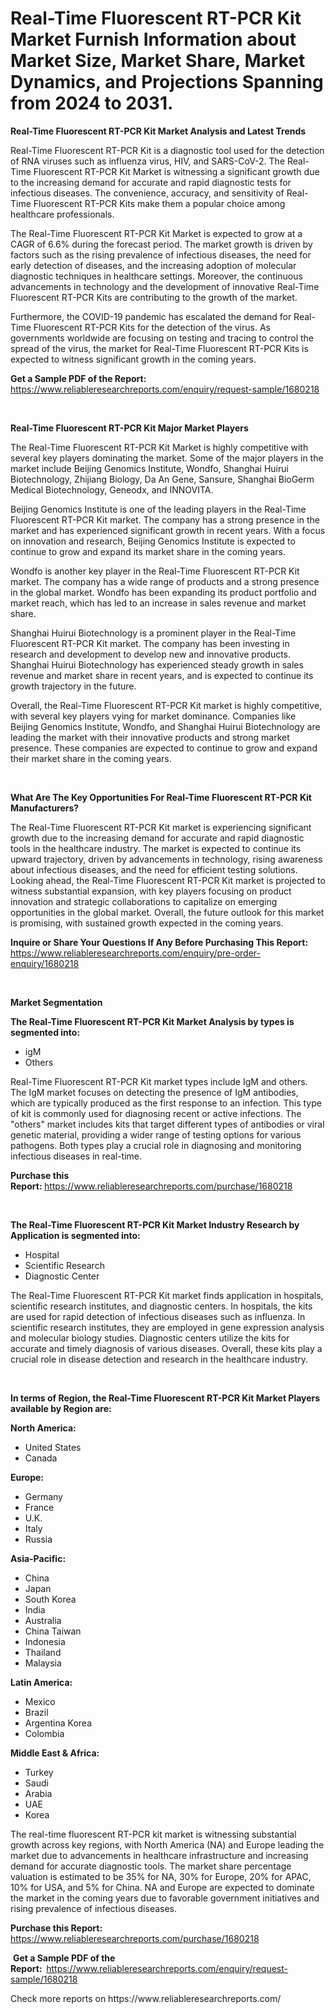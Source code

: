 <p><h1>Real-Time Fluorescent RT-PCR Kit Market Furnish Information about Market Size, Market Share, Market Dynamics, and Projections Spanning from 2024 to 2031.</h1></p><p><strong>Real-Time Fluorescent RT-PCR Kit Market Analysis and Latest Trends</strong></p>
<p><p>Real-Time Fluorescent RT-PCR Kit is a diagnostic tool used for the detection of RNA viruses such as influenza virus, HIV, and SARS-CoV-2. The Real-Time Fluorescent RT-PCR Kit Market is witnessing a significant growth due to the increasing demand for accurate and rapid diagnostic tests for infectious diseases. The convenience, accuracy, and sensitivity of Real-Time Fluorescent RT-PCR Kits make them a popular choice among healthcare professionals.</p><p>The Real-Time Fluorescent RT-PCR Kit Market is expected to grow at a CAGR of 6.6% during the forecast period. The market growth is driven by factors such as the rising prevalence of infectious diseases, the need for early detection of diseases, and the increasing adoption of molecular diagnostic techniques in healthcare settings. Moreover, the continuous advancements in technology and the development of innovative Real-Time Fluorescent RT-PCR Kits are contributing to the growth of the market.</p><p>Furthermore, the COVID-19 pandemic has escalated the demand for Real-Time Fluorescent RT-PCR Kits for the detection of the virus. As governments worldwide are focusing on testing and tracing to control the spread of the virus, the market for Real-Time Fluorescent RT-PCR Kits is expected to witness significant growth in the coming years.</p></p>
<p><strong>Get a Sample PDF of the Report:&nbsp;</strong> <a href="https://www.reliableresearchreports.com/enquiry/request-sample/1680218">https://www.reliableresearchreports.com/enquiry/request-sample/1680218</a></p>
<p>&nbsp;</p>
<p><strong>Real-Time Fluorescent RT-PCR Kit Major Market Players</strong></p>
<p><p>The Real-Time Fluorescent RT-PCR Kit Market is highly competitive with several key players dominating the market. Some of the major players in the market include Beijing Genomics Institute, Wondfo, Shanghai Huirui Biotechnology, Zhijiang Biology, Da An Gene, Sansure, Shanghai BioGerm Medical Biotechnology, Geneodx, and INNOVITA.</p><p>Beijing Genomics Institute is one of the leading players in the Real-Time Fluorescent RT-PCR Kit market. The company has a strong presence in the market and has experienced significant growth in recent years. With a focus on innovation and research, Beijing Genomics Institute is expected to continue to grow and expand its market share in the coming years.</p><p>Wondfo is another key player in the Real-Time Fluorescent RT-PCR Kit market. The company has a wide range of products and a strong presence in the global market. Wondfo has been expanding its product portfolio and market reach, which has led to an increase in sales revenue and market share.</p><p>Shanghai Huirui Biotechnology is a prominent player in the Real-Time Fluorescent RT-PCR Kit market. The company has been investing in research and development to develop new and innovative products. Shanghai Huirui Biotechnology has experienced steady growth in sales revenue and market share in recent years, and is expected to continue its growth trajectory in the future.</p><p>Overall, the Real-Time Fluorescent RT-PCR Kit market is highly competitive, with several key players vying for market dominance. Companies like Beijing Genomics Institute, Wondfo, and Shanghai Huirui Biotechnology are leading the market with their innovative products and strong market presence. These companies are expected to continue to grow and expand their market share in the coming years.</p></p>
<p>&nbsp;</p>
<p><strong>What Are The Key Opportunities For Real-Time Fluorescent RT-PCR Kit Manufacturers?</strong></p>
<p><p>The Real-Time Fluorescent RT-PCR Kit market is experiencing significant growth due to the increasing demand for accurate and rapid diagnostic tools in the healthcare industry. The market is expected to continue its upward trajectory, driven by advancements in technology, rising awareness about infectious diseases, and the need for efficient testing solutions. Looking ahead, the Real-Time Fluorescent RT-PCR Kit market is projected to witness substantial expansion, with key players focusing on product innovation and strategic collaborations to capitalize on emerging opportunities in the global market. Overall, the future outlook for this market is promising, with sustained growth expected in the coming years.</p></p>
<p><strong>Inquire or Share Your Questions If Any Before Purchasing This Report:</strong> <a href="https://www.reliableresearchreports.com/enquiry/pre-order-enquiry/1680218">https://www.reliableresearchreports.com/enquiry/pre-order-enquiry/1680218</a></p>
<p>&nbsp;</p>
<p><strong>Market Segmentation</strong></p>
<p><strong>The Real-Time Fluorescent RT-PCR Kit Market Analysis by types is segmented into:</strong></p>
<p><ul><li>igM</li><li>Others</li></ul></p>
<p><p>Real-Time Fluorescent RT-PCR Kit market types include IgM and others. The IgM market focuses on detecting the presence of IgM antibodies, which are typically produced as the first response to an infection. This type of kit is commonly used for diagnosing recent or active infections. The "others" market includes kits that target different types of antibodies or viral genetic material, providing a wider range of testing options for various pathogens. Both types play a crucial role in diagnosing and monitoring infectious diseases in real-time.</p></p>
<p><strong>Purchase this Report:&nbsp;</strong><a href="https://www.reliableresearchreports.com/purchase/1680218">https://www.reliableresearchreports.com/purchase/1680218</a></p>
<p>&nbsp;</p>
<p><strong>The Real-Time Fluorescent RT-PCR Kit Market Industry Research by Application is segmented into:</strong></p>
<p><ul><li>Hospital</li><li>Scientific Research</li><li>Diagnostic Center</li></ul></p>
<p><p>The Real-Time Fluorescent RT-PCR Kit market finds application in hospitals, scientific research institutes, and diagnostic centers. In hospitals, the kits are used for rapid detection of infectious diseases such as influenza. In scientific research institutes, they are employed in gene expression analysis and molecular biology studies. Diagnostic centers utilize the kits for accurate and timely diagnosis of various diseases. Overall, these kits play a crucial role in disease detection and research in the healthcare industry.</p></p>
<p>&nbsp;</p>
<p><strong>In terms of Region, the Real-Time Fluorescent RT-PCR Kit Market Players available by Region are:</strong></p>
<p>
    <p> <strong> North America: </strong>
        <ul>
            <li>United States</li>
            <li>Canada</li>
        </ul>
        </p> 
    <p> <strong> Europe: </strong>
        <ul>
            <li>Germany</li>
            <li>France</li>
            <li>U.K.</li>
            <li>Italy</li>
            <li>Russia</li>
        </ul>
        </p> 
    <p> <strong> Asia-Pacific: </strong>
        <ul>
            <li>China</li>
            <li>Japan</li>
            <li>South Korea</li>
            <li>India</li>
            <li>Australia</li>
            <li>China Taiwan</li>
            <li>Indonesia</li>
            <li>Thailand</li>
            <li>Malaysia</li>
        </ul>
        </p> 
    <p> <strong> Latin America: </strong>
        <ul>
            <li>Mexico</li>
            <li>Brazil</li>
            <li>Argentina Korea</li>
            <li>Colombia</li>
        </ul>
        </p> 
    <p> <strong> Middle East & Africa: </strong>
        <ul>
            <li>Turkey</li>
            <li>Saudi</li>
            <li>Arabia</li>
            <li>UAE</li>
            <li>Korea</li>
        </ul>
    </p>
    </p>
<p><p>The real-time fluorescent RT-PCR kit market is witnessing substantial growth across key regions, with North America (NA) and Europe leading the market due to advancements in healthcare infrastructure and increasing demand for accurate diagnostic tools. The market share percentage valuation is estimated to be 35% for NA, 30% for Europe, 20% for APAC, 10% for USA, and 5% for China. NA and Europe are expected to dominate the market in the coming years due to favorable government initiatives and rising prevalence of infectious diseases.</p></p>
<p><strong>Purchase this Report: </strong><a href="https://www.reliableresearchreports.com/purchase/1680218">https://www.reliableresearchreports.com/purchase/1680218</a></p>
<p>&nbsp;<strong>Get a Sample PDF of the Report:&nbsp;&nbsp;</strong><a href="https://www.reliableresearchreports.com/enquiry/request-sample/1680218">https://www.reliableresearchreports.com/enquiry/request-sample/1680218</a></p>
<p><strong></strong></p>
<p>Check more reports on https://www.reliableresearchreports.com/</p>
